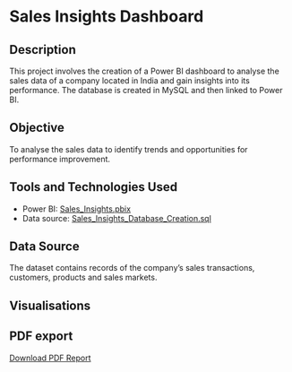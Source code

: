 # Sales Insights Dashboard

## Description
This project involves the creation of a Power BI dashboard to analyse the sales data of a company located in India and gain insights into its performance. The database is created in MySQL and then linked to Power BI.

## Objective
To analyse the sales data to identify trends and opportunities for performance improvement.

## Tools and Technologies Used
- Power BI: [Sales_Insights.pbix](Sales_Insights.pbix)
- Data source: [Sales_Insights_Database_Creation.sql](Sales_Insights_Database_Creation.sql)

## Data Source
The dataset contains records of the company’s sales transactions, customers, products and sales markets.

## Visualisations


## PDF export
[Download PDF Report](Sales_Insights/Sales_Insights.pdf)

